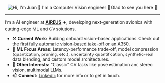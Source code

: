 <p align="center">
  <img src="./assets/introduction.gif" alt="Hi, I'm Juan 👋 I'm a Computer Vision engineer 🤖 Glad to see you here 🤗">
</p>

<!-- https://codesandbox.io/s/github-profile-2ijk7 -->
---

I’m a AI engineer at [**AIRBUS**](https://www.airbus.com/) ✈️, developing next-generation avionics with cutting-edge ML and CV solutions.

- ⚒️ **Current Work:** Building onboard vision-based applications. Check out the [first fully automatic vision-based take-off on an A350](https://www.youtube.com/watch?v=9TIBeso4abU/).
- 🤖 **ML Focus Areas:** Latency-performance trade-off, model compression (quantization, pruning, etc.), uncertainty quantification, synthetic-real data blending, and custom model architectures.
- 🔬 **Other Interests:** "Classic" CV tasks like pose estimation and stereo vision, multimodal LLMs.
- 📫 **Connect:** [LinkedIn](https://www.linkedin.com/in/juanriverosesma/) for more info or to get in touch.
